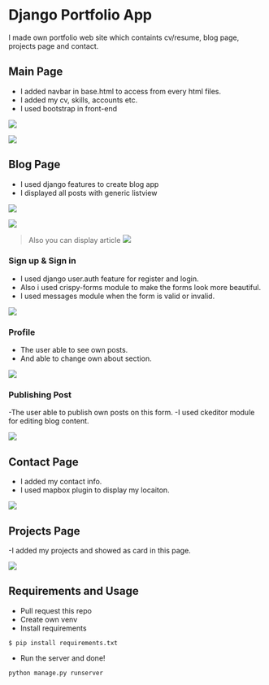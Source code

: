 # Django Portfolio App
 I made own portfolio web site which containts cv/resume, blog page, projects page and contact.


## Main Page
- I added navbar in base.html to access from every html files.
- I added my cv, skills, accounts etc.
- I used bootstrap in front-end

![](https://github.com/uberfresh/djangoPortfolio/blob/main/screenshots/main1.jpg)

![](https://github.com/uberfresh/djangoPortfolio/blob/main/screenshots/main2.jpg)

## Blog Page 
- I used django features to create blog app
- I displayed all posts with generic listview

![](https://github.com/uberfresh/djangoPortfolio/blob/main/screenshots/blog1.jpg)

![](https://github.com/uberfresh/djangoPortfolio/blob/main/screenshots/blog2.jpg)

>Also you can display article 
![](https://github.com/uberfresh/djangoPortfolio/blob/main/screenshots/blog3.jpg)

### Sign up & Sign in

- I used django user.auth feature for register and login.
- Also i used crispy-forms module to make the forms look more beautiful. 
- I used messages module when the form is valid or invalid.

![](https://github.com/uberfresh/djangoPortfolio/blob/main/screenshots/signup.jpg)

### Profile
- The user able to see own posts.
- And able to change own about section.

![](https://github.com/uberfresh/djangoPortfolio/blob/main/screenshots/profile.jpg)

### Publishing Post
-The user able to publish own posts on this form.
-I used ckeditor module for editing blog content.


![](https://github.com/uberfresh/djangoPortfolio/blob/main/screenshots/publishpost.jpg)


## Contact Page
- I added my contact info.
- I used mapbox plugin to display my locaiton.

![](https://github.com/uberfresh/djangoPortfolio/blob/main/screenshots/contact.jpg)

## Projects Page

-I added my projects and showed as card in this page.

![](https://github.com/uberfresh/djangoPortfolio/blob/main/screenshots/projects.jpg)

## Requirements and Usage
- Pull request this repo
- Create own venv
- Install requirements
```
$ pip install requirements.txt
```
- Run the server and done!
```
python manage.py runserver
```






